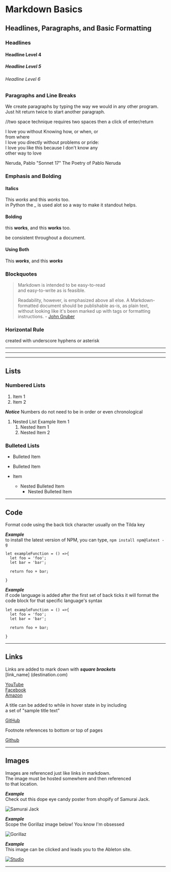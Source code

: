 # Markdown Basics

## Headlines, Paragraphs, and Basic Formatting

### Headlines

#### Headline Level 4

##### Headline Level 5

###### Headline Level 6

### Paragraphs and Line Breaks

We create paragraphs by typing the way we would in any other program. Just hit return twice to start another paragraph.

//two space technique requires two spaces then a click of enter/return  

I love you without Knowing how, or when, or  
from where  
I love you directly without problems or pride:  
I love you like this because I don't know any  
other way to love

Neruda, Pablo "Sonnet 17" The Poetry of Pablo Neruda

### Emphasis and Bolding

#### Italics

This *works* and this _works_ too.  
in Python the *_* is used alot so a way to make it standout helps.

#### Bolding

this **works**, and this __works__ too.  

be consistent throughout a document.

#### Using Both

This ***works***, and this ___works___

### Blockquotes

> Markdown is intended to be easy-to-read  
and easy-to-write as is feasible.
>
> Readability, however, is emphasized above all else. A Markdown-formatted document should be publishable as-is, as plain text, without looking like it's been marked up with tags or formatting instructions.  - [John Gruber](https://daringfireball.net/ "Creator of Markdown")

### Horizontal Rule

created with underscore hyphens or asterisk

____

---

***

## Lists

### Numbered Lists

1. Item 1
2. Item 2

 ***Notice*** Numbers do not need to be in order or even chronological


1. Nested List Example Item 1
    1. Nested Item 1
    2. Nested Item 2

### Bulleted Lists

* Bulleted Item
* Bulleted Item

* Item  
    * Nested Bulleted Item  
      * Nested Bulleted Item
***

## Code

Format code using the back tick character usually on the Tilda key  

***Example***  
to install the latest version of NPM, you can type, `npm install npm@latest -g`  

```  
let exampleFunction = () =>{
  let foo = 'foo';
  let bar = 'bar';

  return foo + bar;

}  
```
***Example***  
if code language is added after the first set of back ticks it will format the code block for that specific language's syntax

```JS  
let exampleFunction = () =>{
  let foo = 'foo';
  let bar = 'bar';

  return foo + bar;

}  
```

___  

## Links

Links are added to mark down with ***square brackets***  
 [link_name] (destination.com)  

 [YouTube](https://youtube.com)  
 [Facebook](https://facebook.com)   
 [Amazon](https://amazon.com)

 A title can be added to while in hover state in by including  
  a set of "sample title text"  

 [GitHub](https://GitHub.com "Link to GitHub")  

 Footnote references to bottom or top  of pages  

[Github][1]  

[1]: https://github.com "Reference Link to Github"

---  

## Images

Images are referenced just like links in markdown.  
The image must be hosted somewhere and then referenced  
to that location.

  ***Example***  
  Check out this dope eye candy poster from shopify of Samurai Jack.  

![Samurai Jack](https://cdn.shopify.com/s/files/1/0558/2081/products/Samurai_TomWhalen_Regular_1024x1024.jpg?v=1500485901)

***Example***  
Scope the Gorillaz image below! You know I'm obsessed  

![Gorillaz](https://consequenceofsound.files.wordpress.com/2017/04/screen-shot-2017-04-27-at-3-13-54-pm.png)

***Example***  
This image can be clicked and leads you to the Ableton site.  

[![Studio](https://cdn-resources.ableton.com/80bA26cPQ1hEJDFjpUKntxfqdmG3ZykO/static/images/og-images/live.96bd28d4f91d.jpg "Can't I dream?")](https://ableton.com)

---  
